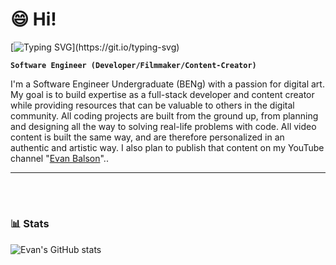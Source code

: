 # 😄 Hi!

[![Typing SVG](https://readme-typing-svg.demolab.com/?lines=Hi+welcome+to+my+GitHub;I'm+Evan!;and+I’m+a+Software+Developer...;hmmm...+sounds+too+serious;well+then,+I’m+a+UI/UX+Designer?;okay+I+got+it...+I'm+a+Programmer?;Okay+you+know+what?,+I+like+coffee!;)](https://git.io/typing-svg)

**`Software Engineer (Developer/Filmmaker/Content-Creator)`**

I'm a Software Engineer Undergraduate (BENg) with a passion for digital art. My goal is to build expertise as a full-stack developer and content creator while providing resources that can be valuable to others in the digital community. All coding projects are built from the ground up, from planning and designing all the way to solving real-life problems with code. All video content is built the same way, and are therefore personalized in an authentic and artistic way. I also plan to publish that content on my YouTube channel "[Evan Balson][youtube]"..

---
<br/>

#


### 📊 Stats

![Evan's GitHub stats](https://github-readme-stats.vercel.app/api?username=evan-balson&show_icons=true&theme=gruvbox)

<!-- ![GitHub Streak](https://streak-stats.demolab.com?user=ForrestKnight&theme=gruvbox&border_radius=4.5) -->

[youtube]: https://www.youtube.com/channel/UCo_hXS7iVdFIIYYKNuHFeiQ



<!--
**Evan-Balson/Evan-Balson** is a ✨ _special_ ✨ repository because its `README.md` (this file) appears on your GitHub profile.

Here are some ideas to get you started:

- 🔭 I’m currently working on ...
- 🌱 I’m currently learning ...
- 👯 I’m looking to collaborate on ...
- 🤔 I’m looking for help with ...
- 💬 Ask me about ...
- 📫 How to reach me: ...
- 😄 Pronouns: ...
- ⚡ Fun fact: ...
-->
